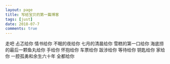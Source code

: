 ```yaml
---
layout: page
title: 写给宝贝的第一篇博客
tags: [just]
date: 2018-07-7
comments: true
---
```


走吧
忐忑给你
情书给你
不眠的夜给你
七月的清晨给你
雪糕的第一口给你
海底捞的最后一颗鱼丸给你
手给你
怀抱给你
车票给你
跋涉给你
等待给你
钥匙给你
家给你
一腔孤勇和余生六十年
全都给你